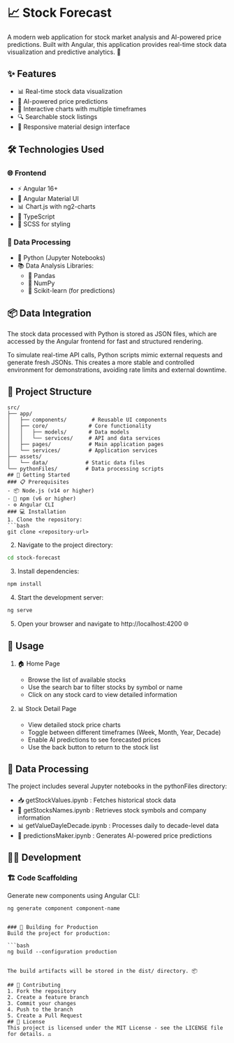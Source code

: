 # 📈 Stock Forecast

A modern web application for stock market analysis and AI-powered price predictions. Built with Angular, this application provides real-time stock data visualization and predictive analytics. 🚀

## ✨ Features

- 📊 Real-time stock data visualization
- 🤖 AI-powered price predictions
- 📱 Interactive charts with multiple timeframes
- 🔍 Searchable stock listings
- 💅 Responsive material design interface

## 🛠️ Technologies Used

### 🌐 Frontend
- ⚡ Angular 16+
- 🎨 Angular Material UI
- 📊 Chart.js with ng2-charts
- 📝 TypeScript
- 🎯 SCSS for styling

### 🔬 Data Processing
- 🐍 Python (Jupyter Notebooks)
- 📚 Data Analysis Libraries:
  - 🐼 Pandas
  - 🔢 NumPy
  - 🧠 Scikit-learn (for predictions)
 
    
## 📦 Data Integration
The stock data processed with Python is stored as JSON files, which are accessed by the Angular frontend for fast and structured rendering.

To simulate real-time API calls, Python scripts mimic external requests and generate fresh JSONs. This creates a more stable and controlled environment for demonstrations, avoiding rate limits and external downtime.


## 📁 Project Structure

```plaintext
src/
├── app/
│   ├── components/        # Reusable UI components
│   ├── core/             # Core functionality
│   │   ├── models/       # Data models
│   │   └── services/     # API and data services
│   ├── pages/            # Main application pages
│   └── services/         # Application services
├── assets/
│   └── data/            # Static data files
└── pythonFiles/         # Data processing scripts
## 🚀 Getting Started
### 📋 Prerequisites
- 📦 Node.js (v14 or higher)
- 🔧 npm (v6 or higher)
- ⚙️ Angular CLI
### 💻 Installation
1. Clone the repository:
```bash
git clone <repository-url>
 ```

2. Navigate to the project directory:
```bash
cd stock-forecast
 ```

3. Install dependencies:
```bash
npm install
 ```

4. Start the development server:
```bash
ng serve
 ```

5. Open your browser and navigate to http://localhost:4200 🌐
## 📱 Usage
1. 🏠 Home Page
   
   - Browse the list of available stocks
   - Use the search bar to filter stocks by symbol or name
   - Click on any stock card to view detailed information
2. 📊 Stock Detail Page
   
   - View detailed stock price charts
   - Toggle between different timeframes (Week, Month, Year, Decade)
   - Enable AI predictions to see forecasted prices
   - Use the back button to return to the stock list
## 🔬 Data Processing
The project includes several Jupyter notebooks in the pythonFiles directory:

- 📥 getStockValues.ipynb : Fetches historical stock data
- 📝 getStocksNames.ipynb : Retrieves stock symbols and company information
- 📊 getValueDayleDecade.ipynb : Processes daily to decade-level data
- 🤖 predictionsMaker.ipynb : Generates AI-powered price predictions
## 👩‍💻 Development
### 🏗️ Code Scaffolding
Generate new components using Angular CLI:

```bash
ng generate component component-name
 ```
```

### 🚀 Building for Production
Build the project for production:

```bash
ng build --configuration production
 ```
```

The build artifacts will be stored in the dist/ directory. 📦

## 🤝 Contributing
1. Fork the repository
2. Create a feature branch
3. Commit your changes
4. Push to the branch
5. Create a Pull Request
## 📄 License
This project is licensed under the MIT License - see the LICENSE file for details. ⚖️
